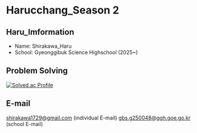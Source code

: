 # Harucchang_Season 2

## Haru_Imformation
* Name: Shirakawa_Haru
* School: Gyeonggibuk Science Highschool (2025~)

## Problem Solving
[![Solved.ac Profile](http://mazassumnida.wtf/api/v2/generate_badge?boj=shirakawa_1729)](https://solved.ac/shirakawa_1729/)

## E-mail
shirakawa1729@gmail.com (individual E-mail)
gbs.g250048@ggh.goe.go.kr (school E-mail)
